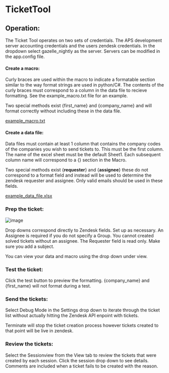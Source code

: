 # TicketTool

## Operation:

The Ticket Tool operates on two sets of credentials.  The APS development server accounting credentials and the users zendesk credentials.  In the dropdown select gazelle_nightly as the server.  Servers can be modified in the app.config file. 

#### Create a macro:

Curly braces are used within the macro to indicate a formatable section similar to the way format strings are used in python/C#.  The contents of the curly braces must correspond to a column in the data file to recieve formatting.  See the example_macro.txt file for an example.

Two special methods exist {first_name} and {company_name} and will format correctly without including these in the data file.

[example_macro.txt](https://github.com/CPAanalytics/TicketToolPublic/files/8181365/example_macro.txt)


#### Create a data file:

Data files must contain at least 1 column that contains the company codes of the companies you wish to send tickets to.  This must be the first column.  The name of the excel sheet must be the default Sheet1.  Each subsequent column name will correspond to a {} section in the Macro.

Two special methods exist {__requester__} and {__assignee__} these do not correspond to a format field and instead will be used to determine the zendesk requester and assignee.  Only valid emails should be used in these fields.

[example_data_file.xlsx](https://github.com/CPAanalytics/TicketToolPublic/files/8181370/example_data_file.xlsx)

### Prep the ticket:
![image](https://user-images.githubusercontent.com/79522568/156664152-3faa3f78-9df3-4274-a711-a1a0243a485b.png)

Drop downs correspond directly to Zendesk fields.  Set up as necessary.  An Assignee is required if you do not specify a Group.  You cannot created solved tickets without an assignee.  The Requester field is read only.  Make sure you add a subject.

You can view your data and macro using the drop down under view.

### Test the ticket:

Click the test button to preview the formatting. {company_name} and {first_name} will not format during a test.

### Send the tickets:

Select Debug Mode in the Settings drop down to iterate through the ticket list without actually hitting the Zendesk API enpoint with tickets.

Terminate will stop the ticket creation process however tickets created to that point will be live in zendesk.

### Review the tickets:

Select the Sessionview from the View tab to review the tickets that were created by each session.  Click the session drop down to see details.  Comments are included when a ticket fails to be created with the reason.








